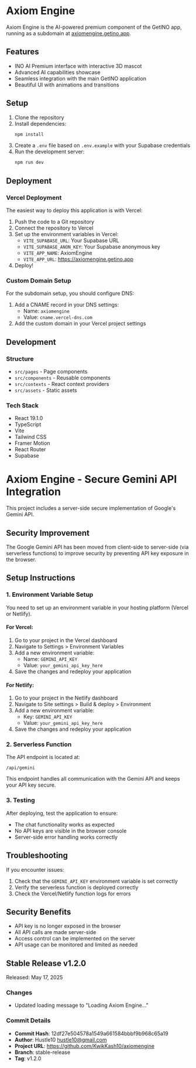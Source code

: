 # Axiom Engine

Axiom Engine is the AI-powered premium component of the GetINO app, running as a subdomain at [axiomengine.getino.app](https://axiomengine.getino.app).

## Features

- INO AI Premium interface with interactive 3D mascot
- Advanced AI capabilities showcase
- Seamless integration with the main GetINO application
- Beautiful UI with animations and transitions

## Setup

1. Clone the repository
2. Install dependencies:
   ```bash
   npm install
   ```
3. Create a `.env` file based on `.env.example` with your Supabase credentials
4. Run the development server:
   ```bash
   npm run dev
   ```

## Deployment

### Vercel Deployment

The easiest way to deploy this application is with Vercel:

1. Push the code to a Git repository
2. Connect the repository to Vercel
3. Set up the environment variables in Vercel:
   - `VITE_SUPABASE_URL`: Your Supabase URL
   - `VITE_SUPABASE_ANON_KEY`: Your Supabase anonymous key
   - `VITE_APP_NAME`: AxiomEngine
   - `VITE_APP_URL`: https://axiomengine.getino.app
4. Deploy!

### Custom Domain Setup

For the subdomain setup, you should configure DNS:

1. Add a CNAME record in your DNS settings:
   - Name: `axiomengine`
   - Value: `cname.vercel-dns.com`
2. Add the custom domain in your Vercel project settings

## Development

### Structure

- `src/pages` - Page components
- `src/components` - Reusable components
- `src/contexts` - React context providers
- `src/assets` - Static assets

### Tech Stack

- React 19.1.0
- TypeScript
- Vite
- Tailwind CSS
- Framer Motion
- React Router
- Supabase 

# Axiom Engine - Secure Gemini API Integration

This project includes a server-side secure implementation of Google's Gemini API.

## Security Improvement

The Google Gemini API has been moved from client-side to server-side (via serverless functions) to improve security by preventing API key exposure in the browser.

## Setup Instructions

### 1. Environment Variable Setup

You need to set up an environment variable in your hosting platform (Vercel or Netlify).

#### For Vercel:

1. Go to your project in the Vercel dashboard
2. Navigate to Settings > Environment Variables
3. Add a new environment variable:
   - Name: `GEMINI_API_KEY`
   - Value: `your_gemini_api_key_here`
4. Save the changes and redeploy your application

#### For Netlify:

1. Go to your project in the Netlify dashboard
2. Navigate to Site settings > Build & deploy > Environment
3. Add a new environment variable:
   - Key: `GEMINI_API_KEY`
   - Value: `your_gemini_api_key_here`
4. Save the changes and redeploy your application

### 2. Serverless Function

The API endpoint is located at:
```
/api/gemini
```

This endpoint handles all communication with the Gemini API and keeps your API key secure.

### 3. Testing

After deploying, test the application to ensure:
- The chat functionality works as expected
- No API keys are visible in the browser console
- Server-side error handling works correctly

## Troubleshooting

If you encounter issues:

1. Check that the `GEMINI_API_KEY` environment variable is set correctly
2. Verify the serverless function is deployed correctly
3. Check the Vercel/Netlify function logs for errors

## Security Benefits

- API key is no longer exposed in the browser
- All API calls are made server-side
- Access control can be implemented on the server
- API usage can be monitored and limited as needed 

## Stable Release v1.2.0

Released: May 17, 2025

### Changes
- Updated loading message to "Loading Axiom Engine..."

### Commit Details
- **Commit Hash**: 12df27e504578a1549a661584bbbf9b968c65a19
- **Author**: Hustle10 <hustle10@gmail.com>
- **Project URL**: https://github.com/KwikKash10/axiomengine
- **Branch**: stable-release
- **Tag**: v1.2.0 